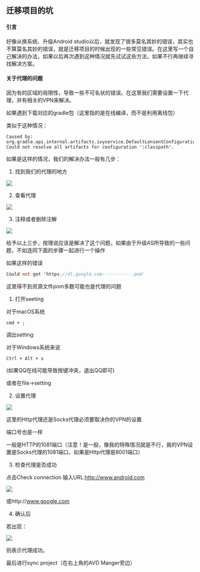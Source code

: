 ## 迁移项目的坑

#### 引言

好像从换系统、升级Android studio以后，就发现了很多莫名其妙的错误，其实也不算莫名其妙的错误，就是迁移项目的时候出现的一些常见错误。在这里写一个自己解决的办法，如果以后再次遇到这种情况就先试试这些方法，如果不行再继续寻找解决方案。

#### 关于代理的问题

因为有的区域的局限性，导致一些不可名状的错误。在这里我们需要设置一下代理，并有相关的VPN来解决。

如果遇到下载对应的gradle包（这里指的是在线编译，而不是利用离线包）

类似于这种情况：

```log
Caused by: org.gradle.api.internal.artifacts.ivyservice.DefaultLenientConfiguration$ArtifactResolveException: Could not resolve all artifacts for configuration ':classpath'.
```

如果是这样的情况，我们的解决办法一般有几步：

1. 找到我们的代理的地方

![](https://s1.ax1x.com/2020/07/14/UUCxWF.png)

2. 查看代理

![](https://s1.ax1x.com/2020/07/14/UUVSSK.png)

3. 注释或者删除注解

![](https://s1.ax1x.com/2020/07/14/UUVaXF.png)

给予以上三步，按理说应该是解决了这个问题，如果由于升级AS所导致的一些问题，不如连同下面的步骤一起进行一个操作

如果这样的错误

```verilog
Could not get 'https://dl.google.com···········.pom'
```

这里得不到资源文件pom多数可能也是代理的问题

1. 打开seeting

对于macOS系统

```
cmd + ;
```

调出setting

对于Windows系统来说

```
Ctrl + Alt + s
```

(如果QQ在线可能导致按键冲突，退出QQ即可)

或者在file->setting

2. 设置代理

![](https://s1.ax1x.com/2020/07/14/UUmH91.png)

这里的Http代理还是Socks代理必须要取决你的VPN的设置

端口号也是一样

一般是HTTP的1081端口（注意！是一般，像我的特殊情况就是不行，我的VPN设置是Socks代理的1081端口，如果是Http代理是8001端口）

3. 检查代理是否成功

点击Check connection 输入URL:http://www.android.com

![](https://s1.ax1x.com/2020/07/14/UUnM3q.png)

或http://www.google.com

4. 确认后

若出现：

![](https://s1.ax1x.com/2020/07/14/UUnIr8.png)

则表示代理成功。

最后进行sync project（在右上角的AVD Manger旁边）


